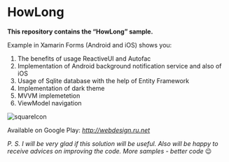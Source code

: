# HowLong
**This repository contains the “HowLong” sample.**

Example in Xamarin Forms (Android and iOS) shows you:
1.	The benefits of usage ReactiveUI and Autofac
2.	Implementation of Android background notification service and also of iOS
3.	Usage of Sqlite database with the help of Entity Framework
4.	Implementation of dark theme
5.	MVVM implemetetion
6.	ViewModel navigation

![squareIcon](https://github.com/mak100un/HowLong/blob/master/Images/squareIcon.png)

Available on Google Play: _http://webdesign.ru.net_

_P. S. I will be very glad if this solution will be useful. Also will be happy to receive advices on improving the code. More samples - better code_ 😉

